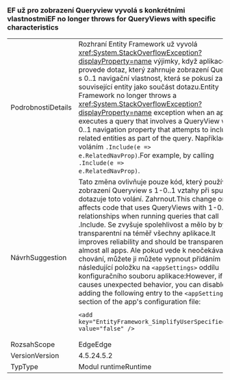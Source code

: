 ### <a name="ef-no-longer-throws-for-queryviews-with-specific-characteristics"></a><span data-ttu-id="f31d3-101">EF už pro zobrazení Queryview vyvolá s konkrétními vlastnostmi</span><span class="sxs-lookup"><span data-stu-id="f31d3-101">EF no longer throws for QueryViews with specific characteristics</span></span>

|   |   |
|---|---|
|<span data-ttu-id="f31d3-102">Podrobnosti</span><span class="sxs-lookup"><span data-stu-id="f31d3-102">Details</span></span>|<span data-ttu-id="f31d3-103">Rozhraní Entity Framework už vyvolá <xref:System.StackOverflowException?displayProperty=name> výjimky, když aplikace provede dotaz, který zahrnuje zobrazení QueryView s 0..1 navigační vlastnost, která se pokusí zahrnout související entity jako součást dotazu.</span><span class="sxs-lookup"><span data-stu-id="f31d3-103">Entity Framework no longer throws a <xref:System.StackOverflowException?displayProperty=name> exception when an app executes a query that involves a QueryView with a 0..1 navigation property that attempts to include the related entities as part of the query.</span></span> <span data-ttu-id="f31d3-104">Například voláním <code>.Include(e =&gt; e.RelatedNavProp)</code>.</span><span class="sxs-lookup"><span data-stu-id="f31d3-104">For example, by calling <code>.Include(e =&gt; e.RelatedNavProp)</code>.</span></span>|
|<span data-ttu-id="f31d3-105">Návrh</span><span class="sxs-lookup"><span data-stu-id="f31d3-105">Suggestion</span></span>|<span data-ttu-id="f31d3-106">Tato změna ovlivňuje pouze kód, který používá zobrazení Queryview s 1-0..1 vztahy při spuštění dotazuje toto volání. Zahrnout.</span><span class="sxs-lookup"><span data-stu-id="f31d3-106">This change only affects code that uses QueryViews with 1-0..1 relationships when running queries that call .Include.</span></span> <span data-ttu-id="f31d3-107">Se zvyšuje spolehlivost a mělo by být transparentní na téměř všechny aplikace.</span><span class="sxs-lookup"><span data-stu-id="f31d3-107">It improves reliability and should be transparent to almost all apps.</span></span> <span data-ttu-id="f31d3-108">Ale pokud vede k neočekávanému chování, můžete ji můžete vypnout přidáním následující položku na <code>&lt;appSettings&gt;</code> oddílu konfiguračního souboru aplikace:</span><span class="sxs-lookup"><span data-stu-id="f31d3-108">However, if it causes unexpected behavior, you can disable it by adding the following entry to the <code>&lt;appSettings&gt;</code> section of the app's configuration file:</span></span><pre><code class="language-xml">&lt;add key=&quot;EntityFramework_SimplifyUserSpecifiedViews&quot; value=&quot;false&quot; /&gt;&#13;&#10;</code></pre>|
|<span data-ttu-id="f31d3-109">Rozsah</span><span class="sxs-lookup"><span data-stu-id="f31d3-109">Scope</span></span>|<span data-ttu-id="f31d3-110">Edge</span><span class="sxs-lookup"><span data-stu-id="f31d3-110">Edge</span></span>|
|<span data-ttu-id="f31d3-111">Version</span><span class="sxs-lookup"><span data-stu-id="f31d3-111">Version</span></span>|<span data-ttu-id="f31d3-112">4.5.2</span><span class="sxs-lookup"><span data-stu-id="f31d3-112">4.5.2</span></span>|
|<span data-ttu-id="f31d3-113">Typ</span><span class="sxs-lookup"><span data-stu-id="f31d3-113">Type</span></span>|<span data-ttu-id="f31d3-114">Modul runtime</span><span class="sxs-lookup"><span data-stu-id="f31d3-114">Runtime</span></span>|

